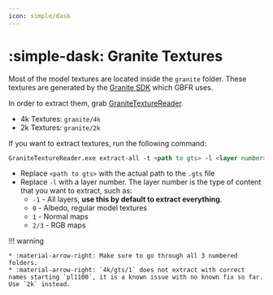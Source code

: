 ```yaml
---
icon: simple/dask
---
```


# :simple-dask: Granite Textures

Most of the model textures are located inside the `granite` folder. These textures are generated by the [Granite SDK](https://unity.com/products/granite-sdk) which GBFR uses.

In order to extract them, grab [GraniteTextureReader](https://github.com/Nenkai/GraniteTextureReader).

* 4k Textures: `granite/4k`
* 2k Textures: `granite/2k`

If you want to extract textures, run the following command:

``` markdown title="Command"
GraniteTextureReader.exe extract-all -t <path to gts> -l <layer number>
```

* Replace `<path to gts>` with the actual path to the `.gts` file
* Replace `-l` with a layer number. The layer number is the type of content that you want to extract, such as:
    * `-1` - All layers, **use this by default to extract everything**.
    * `0` - Albedo, regular model textures
    * `1` - Normal maps
    * `2/3` - RGB maps

!!! warning
    
    * :material-arrow-right: Make sure to go through all 3 numbered folders.
    * :material-arrow-right: `4k/gts/1` does not extract with correct names starting `pl1100`, it is a known issue with no known fix so far. Use `2k` instead.